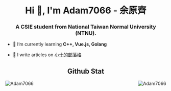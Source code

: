 <h1 align="center">Hi 👋, I'm Adam7066 - 余原齊</h1>
<h3 align="center">A CSIE student from National Taiwan Normal University (NTNU).</h3>

- 🌱 I’m currently learning **C++, Vue.js, Golang**

- 📝 I write articles on [小十的部落格](https://blog.smallten.me)

<h2 align="center">Github Stat</h2>

<p><img align="left" src="https://github-readme-stats.vercel.app/api/top-langs?username=Adam7066&show_icons=true" alt="Adam7066" /></p>

<p><img align="right" src="https://github-readme-stats.vercel.app/api?username=Adam7066&show_icons=true" alt="Adam7066" /></p>
